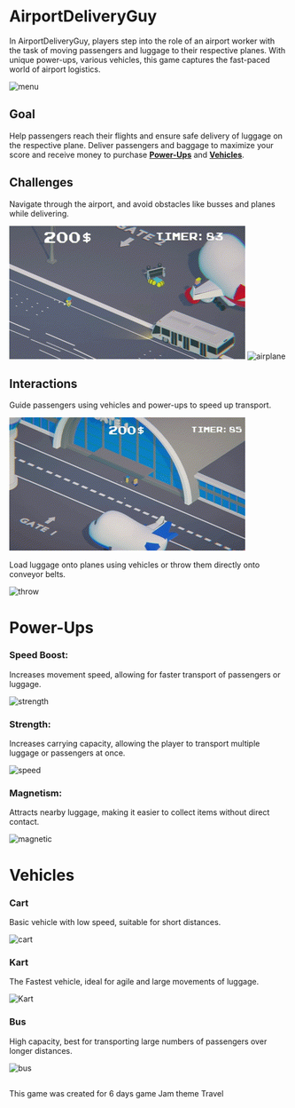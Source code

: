 # AirportDeliveryGuy
In AirportDeliveryGuy, players step into the role of an airport worker with the task of moving passengers and luggage to their respective planes. With unique power-ups, various vehicles, this game captures the fast-paced world of airport logistics.

![menu](./GIF/menu.gif)

## Goal
Help passengers reach their flights and ensure safe delivery of luggage on the respective plane. Deliver passengers and baggage to maximize your score and receive money to purchase [**Power-Ups**](#Power-Ups) and [**Vehicles**](#Vehicles).

## Challenges 
Navigate through the airport, and avoid obstacles like busses and planes while delivering.

![busEnemy](./GIF/busEnemy.gif)
![airplane](./GIF/airplane.gif)

## Interactions
Guide passengers using vehicles and power-ups to speed up transport.

![InteractionPassengers](./GIF/InteractionPassengers.gif)

Load luggage onto planes using vehicles or throw them directly onto conveyor belts.

![throw](./GIF/throw.gif)

# Power-Ups
### Speed Boost:
Increases movement speed, allowing for faster transport of passengers or luggage.

![strength](./GIF/strength.gif)
### Strength:
Increases carrying capacity, allowing the player to transport multiple luggage or passengers at once.

![speed](./GIF/speed.gif)
### Magnetism:
Attracts nearby luggage, making it easier to collect items without direct contact.

![magnetic](./GIF/magnetic.gif)

# Vehicles
### Cart
Basic vehicle with low speed, suitable for short distances.

![cart](./GIF/cart.gif)

### Kart
The Fastest vehicle, ideal for agile and large movements of luggage.

![Kart](./GIF/kart.gif)

### Bus
High capacity, best for transporting large numbers of passengers over longer distances.

![bus](./GIF/bus.gif)

##
This game was created for 6 days game Jam theme Travel
